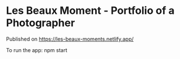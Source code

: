 # Les Beaux Moment - Portfolio of a Photographer

Published on https://les-beaux-moments.netlify.app/

To run the app: 
    npm start
